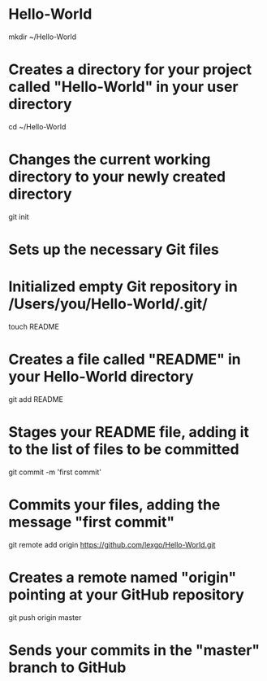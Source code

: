 Hello-World
===========
mkdir ~/Hello-World
# Creates a directory for your project called "Hello-World" in your user directory

cd ~/Hello-World
# Changes the current working directory to your newly created directory

git init
# Sets up the necessary Git files
# Initialized empty Git repository in /Users/you/Hello-World/.git/

touch README
# Creates a file called "README" in your Hello-World directory

git add README
# Stages your README file, adding it to the list of files to be committed

git commit -m 'first commit'
# Commits your files, adding the message "first commit"

git remote add origin https://github.com/lexgo/Hello-World.git
# Creates a remote named "origin" pointing at your GitHub repository

git push origin master
# Sends your commits in the "master" branch to GitHub
